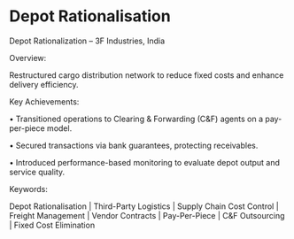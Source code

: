 # Depot Rationalisation

Depot Rationalization – 3F Industries, India

Overview:

Restructured cargo distribution network to reduce fixed costs and enhance delivery efficiency.

Key Achievements:

• Transitioned operations to Clearing & Forwarding (C&F) agents on a pay-per-piece model.

• Secured transactions via bank guarantees, protecting receivables.

• Introduced performance-based monitoring to evaluate depot output and service quality.

Keywords:

Depot Rationalisation | Third-Party Logistics | Supply Chain Cost Control | Freight Management | Vendor Contracts | Pay-Per-Piece | C&F Outsourcing | Fixed Cost Elimination
